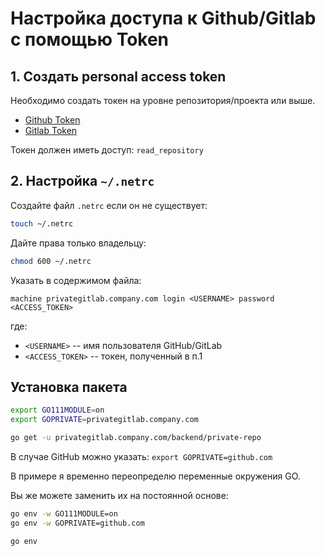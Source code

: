 # Настройка доступа к Github/Gitlab с помощью Token


## 1. Создать personal access token

Необходимо создать токен на уровне репозитория/проекта или выше.

- [Github Token](https://github.com/settings/tokens)
- [Gitlab Token](https://docs.gitlab.com/ee/user/profile/personal_access_tokens.html#create-a-personal-access-token)

Токен должен иметь доступ: `read_repository`


## 2. Настройка `~/.netrc`

Создайте файл `.netrc` если он не существует:

```sh
touch ~/.netrc
```

Дайте права только владельцу:
```sh
chmod 600 ~/.netrc
```

Указать в содержимом файла:
```
machine privategitlab.company.com login <USERNAME> password <ACCESS_TOKEN>
```

где:
- `<USERNAME>` -- имя пользователя GitHub/GitLab
- `<ACCESS_TOKEN>` -- токен, полученный в п.1


## Установка пакета

```sh
export GO111MODULE=on
export GOPRIVATE=privategitlab.company.com

go get -u privategitlab.company.com/backend/private-repo
```

В случае GitHub можно указать:
`export GOPRIVATE=github.com`

В примере я временно переопределю переменные окружения GO.

Вы же можете заменить их на постоянной основе:
```sh
go env -w GO111MODULE=on
go env -w GOPRIVATE=github.com

go env
```
